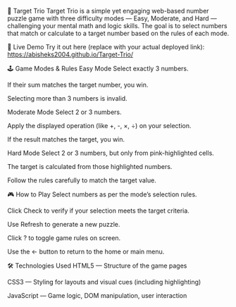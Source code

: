 🎯 Target Trio
Target Trio is a simple yet engaging web-based number puzzle game with three difficulty modes — Easy, Moderate, and Hard — challenging your mental math and logic skills. The goal is to select numbers that match or calculate to a target number based on the rules of each mode.

🚀 Live Demo
Try it out here (replace with your actual deployed link):
https://abisheks2004.github.io/Target-Trio/

🕹️ Game Modes & Rules
Easy Mode
Select exactly 3 numbers.

If their sum matches the target number, you win.

Selecting more than 3 numbers is invalid.

Moderate Mode
Select 2 or 3 numbers.

Apply the displayed operation (like +, -, ×, ÷) on your selection.

If the result matches the target, you win.

Hard Mode
Select 2 or 3 numbers, but only from pink-highlighted cells.

The target is calculated from those highlighted numbers.

Follow the rules carefully to match the target value.

🎮 How to Play
Select numbers as per the mode’s selection rules.

Click Check to verify if your selection meets the target criteria.

Use Refresh to generate a new puzzle.

Click ? to toggle game rules on screen.

Use the ← button to return to the home or main menu.

🛠 Technologies Used
HTML5 — Structure of the game pages

CSS3 — Styling for layouts and visual cues (including highlighting)

JavaScript — Game logic, DOM manipulation, user interaction
